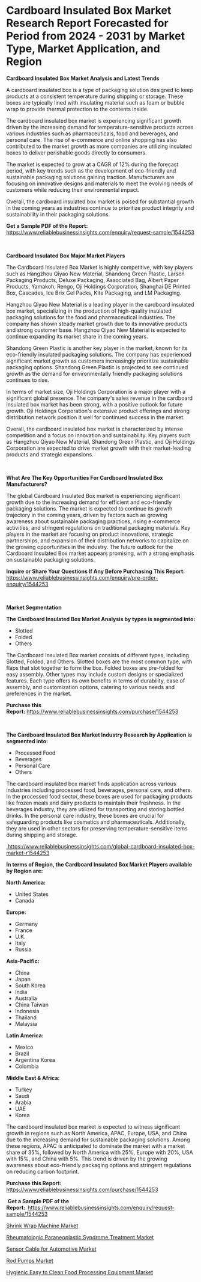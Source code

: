 <p><h1>Cardboard Insulated Box Market Research Report Forecasted for Period from 2024 -  2031 by Market Type, Market Application, and Region</h1></p><p><strong>Cardboard Insulated Box Market Analysis and Latest Trends</strong></p>
<p><p>A cardboard insulated box is a type of packaging solution designed to keep products at a consistent temperature during shipping or storage. These boxes are typically lined with insulating material such as foam or bubble wrap to provide thermal protection to the contents inside.</p><p>The cardboard insulated box market is experiencing significant growth driven by the increasing demand for temperature-sensitive products across various industries such as pharmaceuticals, food and beverages, and personal care. The rise of e-commerce and online shopping has also contributed to the market growth as more companies are utilizing insulated boxes to deliver perishable goods directly to consumers.</p><p>The market is expected to grow at a CAGR of 12% during the forecast period, with key trends such as the development of eco-friendly and sustainable packaging solutions gaining traction. Manufacturers are focusing on innovative designs and materials to meet the evolving needs of customers while reducing their environmental impact.</p><p>Overall, the cardboard insulated box market is poised for substantial growth in the coming years as industries continue to prioritize product integrity and sustainability in their packaging solutions.</p></p>
<p><strong>Get a Sample PDF of the Report:&nbsp;</strong> <a href="https://www.reliablebusinessinsights.com/enquiry/request-sample/1544253">https://www.reliablebusinessinsights.com/enquiry/request-sample/1544253</a></p>
<p>&nbsp;</p>
<p><strong>Cardboard Insulated Box Major Market Players</strong></p>
<p><p>The Cardboard Insulated Box Market is highly competitive, with key players such as Hangzhou Qiyao New Material, Shandong Green Plastic, Larsen Packaging Products, Deluxe Packaging, Associated Bag, Albert Paper Products, Yamakoh, Rengo, Oji Holdings Corporation, Shanghai DE Printed Box, Cascades, Ice Brix Gel Packs, Kite Packaging, and LM Packaging.</p><p>Hangzhou Qiyao New Material is a leading player in the cardboard insulated box market, specializing in the production of high-quality insulated packaging solutions for the food and pharmaceutical industries. The company has shown steady market growth due to its innovative products and strong customer base. Hangzhou Qiyao New Material is expected to continue expanding its market share in the coming years.</p><p>Shandong Green Plastic is another key player in the market, known for its eco-friendly insulated packaging solutions. The company has experienced significant market growth as customers increasingly prioritize sustainable packaging options. Shandong Green Plastic is projected to see continued growth as the demand for environmentally friendly packaging solutions continues to rise.</p><p>In terms of market size, Oji Holdings Corporation is a major player with a significant global presence. The company's sales revenue in the cardboard insulated box market has been strong, with a positive outlook for future growth. Oji Holdings Corporation's extensive product offerings and strong distribution network position it well for continued success in the market.</p><p>Overall, the cardboard insulated box market is characterized by intense competition and a focus on innovation and sustainability. Key players such as Hangzhou Qiyao New Material, Shandong Green Plastic, and Oji Holdings Corporation are expected to drive market growth with their market-leading products and strategic expansions.</p></p>
<p>&nbsp;</p>
<p><strong>What Are The Key Opportunities For Cardboard Insulated Box Manufacturers?</strong></p>
<p><p>The global Cardboard Insulated Box market is experiencing significant growth due to the increasing demand for efficient and eco-friendly packaging solutions. The market is expected to continue its growth trajectory in the coming years, driven by factors such as growing awareness about sustainable packaging practices, rising e-commerce activities, and stringent regulations on traditional packaging materials. Key players in the market are focusing on product innovations, strategic partnerships, and expansion of their distribution networks to capitalize on the growing opportunities in the industry. The future outlook for the Cardboard Insulated Box market appears promising, with a strong emphasis on sustainable packaging solutions.</p></p>
<p><strong>Inquire or Share Your Questions If Any Before Purchasing This Report:</strong> <a href="https://www.reliablebusinessinsights.com/enquiry/pre-order-enquiry/1544253">https://www.reliablebusinessinsights.com/enquiry/pre-order-enquiry/1544253</a></p>
<p>&nbsp;</p>
<p><strong>Market Segmentation</strong></p>
<p><strong>The Cardboard Insulated Box Market Analysis by types is segmented into:</strong></p>
<p><ul><li>Slotted</li><li>Folded</li><li>Others</li></ul></p>
<p><p>The Cardboard Insulated Box market consists of different types, including Slotted, Folded, and Others. Slotted boxes are the most common type, with flaps that slot together to form the box. Folded boxes are pre-folded for easy assembly. Other types may include custom designs or specialized features. Each type offers its own benefits in terms of durability, ease of assembly, and customization options, catering to various needs and preferences in the market.</p></p>
<p><strong>Purchase this Report:&nbsp;</strong><a href="https://www.reliablebusinessinsights.com/purchase/1544253">https://www.reliablebusinessinsights.com/purchase/1544253</a></p>
<p>&nbsp;</p>
<p><strong>The Cardboard Insulated Box Market Industry Research by Application is segmented into:</strong></p>
<p><ul><li>Processed Food</li><li>Beverages</li><li>Personal Care</li><li>Others</li></ul></p>
<p><p>The cardboard insulated box market finds application across various industries including processed food, beverages, personal care, and others. In the processed food sector, these boxes are used for packaging products like frozen meals and dairy products to maintain their freshness. In the beverages industry, they are utilized for transporting and storing bottled drinks. In the personal care industry, these boxes are crucial for safeguarding products like cosmetics and pharmaceuticals. Additionally, they are used in other sectors for preserving temperature-sensitive items during shipping and storage.</p></p>
<p><a href="https://www.reliablebusinessinsights.com/global-cardboard-insulated-box-market-r1544253">&nbsp;https://www.reliablebusinessinsights.com/global-cardboard-insulated-box-market-r1544253</a></p>
<p><strong>In terms of Region, the Cardboard Insulated Box Market Players available by Region are:</strong></p>
<p>
    <p> <strong> North America: </strong>
        <ul>
            <li>United States</li>
            <li>Canada</li>
        </ul>
        </p> 
    <p> <strong> Europe: </strong>
        <ul>
            <li>Germany</li>
            <li>France</li>
            <li>U.K.</li>
            <li>Italy</li>
            <li>Russia</li>
        </ul>
        </p> 
    <p> <strong> Asia-Pacific: </strong>
        <ul>
            <li>China</li>
            <li>Japan</li>
            <li>South Korea</li>
            <li>India</li>
            <li>Australia</li>
            <li>China Taiwan</li>
            <li>Indonesia</li>
            <li>Thailand</li>
            <li>Malaysia</li>
        </ul>
        </p> 
    <p> <strong> Latin America: </strong>
        <ul>
            <li>Mexico</li>
            <li>Brazil</li>
            <li>Argentina Korea</li>
            <li>Colombia</li>
        </ul>
        </p> 
    <p> <strong> Middle East & Africa: </strong>
        <ul>
            <li>Turkey</li>
            <li>Saudi</li>
            <li>Arabia</li>
            <li>UAE</li>
            <li>Korea</li>
        </ul>
    </p>
    </p>
<p><p>The cardboard insulated box market is expected to witness significant growth in regions such as North America, APAC, Europe, USA, and China due to the increasing demand for sustainable packaging solutions. Among these regions, APAC is anticipated to dominate the market with a market share of 35%, followed by North America with 25%, Europe with 20%, USA with 15%, and China with 5%. This trend is driven by the growing awareness about eco-friendly packaging options and stringent regulations on reducing carbon footprint.</p></p>
<p><strong>Purchase this Report: </strong><a href="https://www.reliablebusinessinsights.com/purchase/1544253">https://www.reliablebusinessinsights.com/purchase/1544253</a></p>
<p>&nbsp;<strong>Get a Sample PDF of the Report:&nbsp;&nbsp;</strong><a href="https://www.reliablebusinessinsights.com/enquiry/request-sample/1544253">https://www.reliablebusinessinsights.com/enquiry/request-sample/1544253</a></p>
<p><strong></strong></p>
<p><p><a href="https://medium.com/@joanne.alsop6545/exploring-shrink-wrap-machine-market-dynamics-global-trends-and-future-growth-prospects-2024-bfb8dcb4bf8e">Shrink Wrap Machine Market</a></p><p><a href="https://github.com/hannahforsyth9786/Market-Research-Report-List-1/blob/main/rheumatologic-paraneoplastic-syndrome-treatment-market.md">Rheumatologic Paraneoplastic Syndrome Treatment Market</a></p><p><a href="https://www.linkedin.com/pulse/sensor-cable-automotive-market-global-reg-expertide-tovnf?trackingId=ZWV1WkHpQ5q6ddBoAeRuAw%3D%3D">Sensor Cable for Automotive Market</a></p><p><a href="https://medium.com/@adribbs56546/rod-pumps-market-share-size-trends-industry-analysis-report-by-application-onshore-offshore-cb03aca5a986">Rod Pumps Market</a></p><p><a href="https://medium.com/@othaleffler24/hygienic-easy-to-clean-food-processing-equipment-market-overview-global-market-trends-and-future-fbb527f60681">Hygienic Easy to Clean Food Processing Equipment Market</a></p></p>